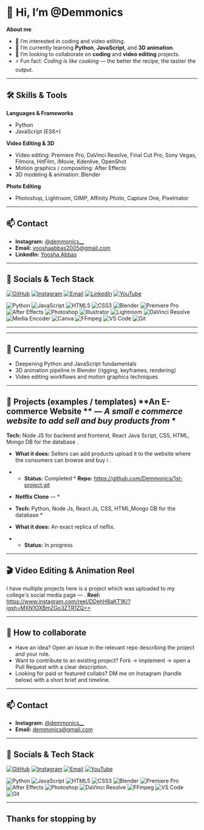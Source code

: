 # 👋 Hi, I’m @Demmonics

**About me**

* 👀 I’m interested in coding and video editing.
* 🌱 I’m currently learning **Python**, **JavaScript**, and **3D animation**.
* 💞️ I’m looking to collaborate on **coding** and **video editing** projects.
* ⚡ Fun fact: *Coding is like cooking* — the better the recipe, the tastier the output.

---

## 🛠️ Skills & Tools

**Languages & Frameworks**

* Python
* JavaScript (ES6+)

**Video Editing & 3D**

* Video editing: Premiere Pro, DaVinci Resolve, Final Cut Pro, Sony Vegas, Filmora, HitFilm, iMovie, Kdenlive, OpenShot
* Motion graphics / compositing: After Effects
* 3D modeling & animation: Blender

**Photo Editing**

* Photoshop, Lightroom, GIMP, Affinity Photo, Capture One, Pixelmator

---

## 📫 Contact

* **Instagram:** [@demmonics__](https://instagram.com/demmonics__)
* **Email:** [yooshaabbas2005@gmail.com](mailto:yooshaabbas2005@gmail.com)
* **LinkedIn:** [Yoosha Abbas](https://www.linkedin.com/in/yoosha-abbas-ab162a357)


---

## 🎨 Socials & Tech Stack

<p align="left">

<!-- Socials -->
<a href="https://github.com/Demmonics"><img src="https://img.shields.io/badge/GitHub-181717?logo=github&logoColor=white&style=for-the-badge" alt="GitHub"/></a>
<a href="https://instagram.com/demmonics__"><img src="https://img.shields.io/badge/Instagram-E4405F?logo=instagram&logoColor=white&style=for-the-badge" alt="Instagram"/></a>
<a href="mailto:yooshaabbas2005@gmail.com"><img src="https://img.shields.io/badge/Email-D14836?logo=gmail&logoColor=white&style=for-the-badge" alt="Email"/></a>
<a href="https://www.linkedin.com/in/yoosha-abbas-ab162a357"><img src="https://img.shields.io/badge/LinkedIn-0A66C2?logo=linkedin&logoColor=white&style=for-the-badge" alt="LinkedIn"/></a>
<a href="https://www.youtube.com"><img src="https://img.shields.io/badge/YouTube-FF0000?logo=youtube&logoColor=white&style=for-the-badge" alt="YouTube"/></a>

</p>

<p align="left">

<!-- Tech stack -->
<img src="https://img.shields.io/badge/Python-3776AB?logo=python&logoColor=white&style=for-the-badge" alt="Python"/>
<img src="https://img.shields.io/badge/JavaScript-F7DF1E?logo=javascript&logoColor=black&style=for-the-badge" alt="JavaScript"/>
<img src="https://img.shields.io/badge/HTML5-E34F26?logo=html5&logoColor=white&style=for-the-badge" alt="HTML5"/>
<img src="https://img.shields.io/badge/CSS3-1572B6?logo=css3&logoColor=white&style=for-the-badge" alt="CSS3"/>
<img src="https://img.shields.io/badge/Blender-F5792A?logo=blender&logoColor=white&style=for-the-badge" alt="Blender"/>
<img src="https://img.shields.io/badge/Premiere%20Pro-9999FF?logo=adobepremierepro&logoColor=white&style=for-the-badge" alt="Premiere Pro"/>
<img src="https://img.shields.io/badge/After%20Effects-313131?logo=adobeaftereffects&logoColor=white&style=for-the-badge" alt="After Effects"/>
<img src="https://img.shields.io/badge/Photoshop-31A8FF?logo=adobephotoshop&logoColor=white&style=for-the-badge" alt="Photoshop"/>
<img src="https://img.shields.io/badge/Illustrator-FF9A00?logo=adobeillustrator&logoColor=white&style=for-the-badge" alt="Illustrator"/>
<img src="https://img.shields.io/badge/Lightroom-00ADEF?logo=adobelightroom&logoColor=white&style=for-the-badge" alt="Lightroom"/>
<img src="https://img.shields.io/badge/DaVinci%20Resolve-000000?logo=davinciresolve&logoColor=white&style=for-the-badge" alt="DaVinci Resolve"/>
<img src="https://img.shields.io/badge/Media%20Encoder-2D2D2D?logo=adobemediaencoder&logoColor=white&style=for-the-badge" alt="Media Encoder"/>
<img src="https://img.shields.io/badge/Canva-00C4CC?logo=canva&logoColor=white&style=for-the-badge" alt="Canva"/>
<img src="https://img.shields.io/badge/FFmpeg-000000?logo=ffmpeg&logoColor=white&style=for-the-badge" alt="FFmpeg"/>
<img src="https://img.shields.io/badge/VS%20Code-007ACC?logo=visualstudiocode&logoColor=white&style=for-the-badge" alt="VS Code"/>
<img src="https://img.shields.io/badge/Git-F05032?logo=git&logoColor=white&style=for-the-badge" alt="Git"/>

</p>

---

---

## 🌱 Currently learning

* Deepening Python and JavaScript fundamentals
* 3D animation pipeline in Blender (rigging, keyframes, rendering)
* Video editing workflows and motion graphics techniques

---

## 🚀 Projects (examples / templates) **An E-commerce Website ** — *A small e commerce website to add sell and buy products from* *
**Tech:** Node JS for backend and frontend, React Java Script, CSS, HTML, Mongo DB for the database .
* **What it does:** Sellers can add products upload it to the website where the consumers can browse and buy i .
* * **Status:** Completed *
**Repo:** https://github.com/Demmonics/1st-project.git

 * **Netflix Clone** — *
 *  **Tech:** Python, Node Js, React Js, CSS, HTML,Mongo DB for the database *
 * **What it does:** An exact replica of neflix.
 * * **Status:** In progress

--- 

## 🎬 Video Editing & Animation Reel
I have multiple projects here is a project which was uploaded to my college's social media page — . 
**Reel:** https://www.instagram.com/reel/DDehH8aKT1K/?igsh=MXN1OXBmZGo3ZTR1ZQ==

---

## 🤝 How to collaborate

* Have an idea? Open an issue in the relevant repo describing the project and your role.
* Want to contribute to an existing project? Fork → implement → open a Pull Request with a clear description.
* Looking for paid or featured collabs? DM me on Instagram (handle below) with a short brief and timeline.

---

## 📫 Contact

* **Instagram:** [@demmonics\_\_](https://instagram.com/demmonics__)
* **Email:** [demmonics@gmail.com](mailto:demmonics@gmail.com)


---

## 🎨 Socials & Tech Stack

<p align="left">

<!-- Socials -->

<a href="https://github.com/Demmonics"><img src="https://img.shields.io/badge/GitHub-181717?logo=github&logoColor=white&style=for-the-badge" alt="GitHub"/></a> <a href="https://instagram.com/demmonics__"><img src="https://img.shields.io/badge/Instagram-E4405F?logo=instagram&logoColor=white&style=for-the-badge" alt="Instagram"/></a> <a href="mailto:demmonics@gmail.com"><img src="https://img.shields.io/badge/Email-D14836?logo=gmail&logoColor=white&style=for-the-badge" alt="Email"/></a> <a href="https://www.youtube.com"><img src="https://img.shields.io/badge/YouTube-FF0000?logo=youtube&logoColor=white&style=for-the-badge" alt="YouTube"/></a>

</p>

<p align="left">

<!-- Tech stack -->

<img src="https://img.shields.io/badge/Python-3776AB?logo=python&logoColor=white&style=for-the-badge" alt="Python"/>
<img src="https://img.shields.io/badge/JavaScript-F7DF1E?logo=javascript&logoColor=black&style=for-the-badge" alt="JavaScript"/>
<img src="https://img.shields.io/badge/HTML5-E34F26?logo=html5&logoColor=white&style=for-the-badge" alt="HTML5"/>
<img src="https://img.shields.io/badge/CSS3-1572B6?logo=css3&logoColor=white&style=for-the-badge" alt="CSS3"/>
<img src="https://img.shields.io/badge/Blender-F5792A?logo=blender&logoColor=white&style=for-the-badge" alt="Blender"/>
<img src="https://img.shields.io/badge/Premiere%20Pro-9999FF?logo=adobepremierepro&logoColor=white&style=for-the-badge" alt="Premiere Pro"/>
<img src="https://img.shields.io/badge/After%20Effects-313131?logo=adobeaftereffects&logoColor=white&style=for-the-badge" alt="After Effects"/>
<img src="https://img.shields.io/badge/Photoshop-31A8FF?logo=adobephotoshop&logoColor=white&style=for-the-badge" alt="Photoshop"/>
<img src="https://img.shields.io/badge/DaVinci%20Resolve-000000?logo=davinciresolve&logoColor=white&style=for-the-badge" alt="DaVinci Resolve"/>
<img src="https://img.shields.io/badge/FFmpeg-000000?logo=ffmpeg&logoColor=white&style=for-the-badge" alt="FFmpeg"/>
<img src="https://img.shields.io/badge/VS%20Code-007ACC?logo=visualstudiocode&logoColor=white&style=for-the-badge" alt="VS Code"/>
<img src="https://img.shields.io/badge/Git-F05032?logo=git&logoColor=white&style=for-the-badge" alt="Git"/>

</p>

---

## Thanks for stopping by
